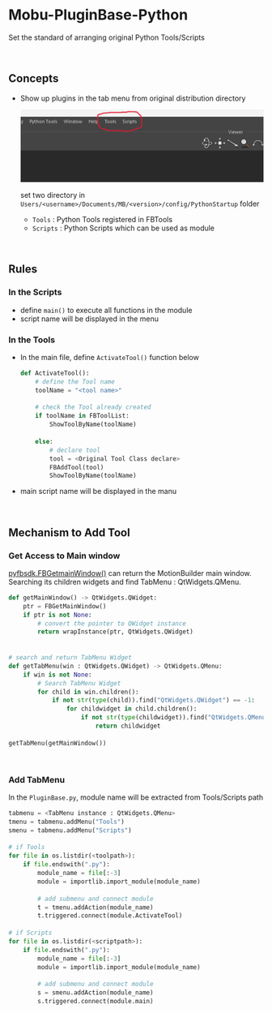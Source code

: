 # Mobu-PluginBase-Python
Set the standard of arranging original Python Tools/Scripts

<br>

## Concepts
- Show up plugins in the tab menu from original distribution directory

    ![alt text](image-1.png)

    set two directory in `Users/<username>/Documents/MB/<version>/config/PythonStartup` folder

    - `Tools`   : Python Tools registered in FBTools
    - `Scripts` : Python Scripts which can be used as module
<br>

## Rules
### In the Scripts
- define `main()` to execute all functions in the module
- script name will be displayed in the menu 


### In the Tools
- In the main file, define `ActivateTool()` function below  

    ```python
    def ActivateTool():
        # define the Tool name 
        toolName = "<tool name>"

        # check the Tool already created
        if toolName in FBToolList:
            ShowToolByName(toolName)
    
        else:
            # declare tool
            tool = <Original Tool Class declare>
            FBAddTool(tool)
            ShowToolByName(toolName)
    ```

- main script name will be displayed in the manu

<br>

## Mechanism to Add Tool
### Get Access to Main window
[pyfbsdk.FBGetmainWindow()](https://help.autodesk.com/cloudhelp/2025/ENU/MOBU-PYTHON-API-REF/namespacepyfbsdk.html#a168c7b3df16bd9358f8326cd57167134) can return the MotionBuilder main window.<br>
Searching its children widgets and find TabMenu : QtWidgets.QMenu.

```python
def getMainWindow() -> QtWidgets.QWidget:
    ptr = FBGetMainWindow()
    if ptr is not None:
        # convert the pointer to QWidget instance
        return wrapInstance(ptr, QtWidgets.QWidget)


# search and return TabMenu Widget 
def getTabMenu(win : QtWidgets.QWidget) -> QtWidgets.QMenu:
    if win is not None:
        # Search TabMenu Widget
        for child in win.children():
            if not str(type(child)).find("QtWidgets.QWidget") == -1:
                for childwidget in child.children():
                    if not str(type(childwidget)).find("QtWidgets.QMenuBar") == -1:
                        return childwidget

getTabMenu(getMainWindow())
```


<br>

### Add TabMenu
In the `PluginBase.py`, module name will be extracted from Tools/Scripts path  

```python
tabmenu = <TabMenu instance : QtWidgets.QMenu>
tmenu = tabmenu.addMenu("Tools")
smenu = tabmenu.addMenu("Scripts")

# if Tools
for file in os.listdir(<toolpath>):
    if file.endswith(".py"):
        module_name = file[:-3]
        module = importlib.import_module(module_name)
        
        # add submenu and connect module
        t = tmenu.addAction(module_name)
        t.triggered.connect(module.ActivateTool)

# if Scripts
for file in os.listdir(<scriptpath>):
    if file.endswith(".py"):
        module_name = file[:-3]
        module = importlib.import_module(module_name)

        # add submenu and connect module
        s = smenu.addAction(module_name)
        s.triggered.connect(module.main)
```

<br>